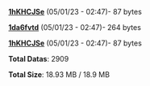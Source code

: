 [**1hKHCJSe**](/data/1hKHCJSe.txt) (05/01/23 - 02:47)- 87 bytes

[**1da6fvtd**](/data/1da6fvtd.txt) (05/01/23 - 02:47)- 264 bytes

[**1hKHCJSe**](/data/1hKHCJSe.txt) (05/01/23 - 02:47)- 87 bytes

**Total Datas**: 2909

**Total Size**: 18.93 MB / 18.9 MB